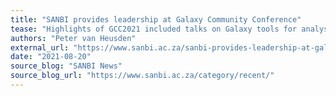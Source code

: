 ```yaml
---
title: "SANBI provides leadership at Galaxy Community Conference"
tease: "Highlights of GCC2021 included talks on Galaxy tools for analysing SARS-CoV-2, the virus that causes COVID-19 and a number of talks on the use of Galaxy in a pathogen genomics and public health context."
authors: "Peter van Heusden"
external_url: "https://www.sanbi.ac.za/sanbi-provides-leadership-at-galaxy-community-conference/"
date: "2021-08-20"
source_blog: "SANBI News"
source_blog_url: "https://www.sanbi.ac.za/category/recent/"
---
```

